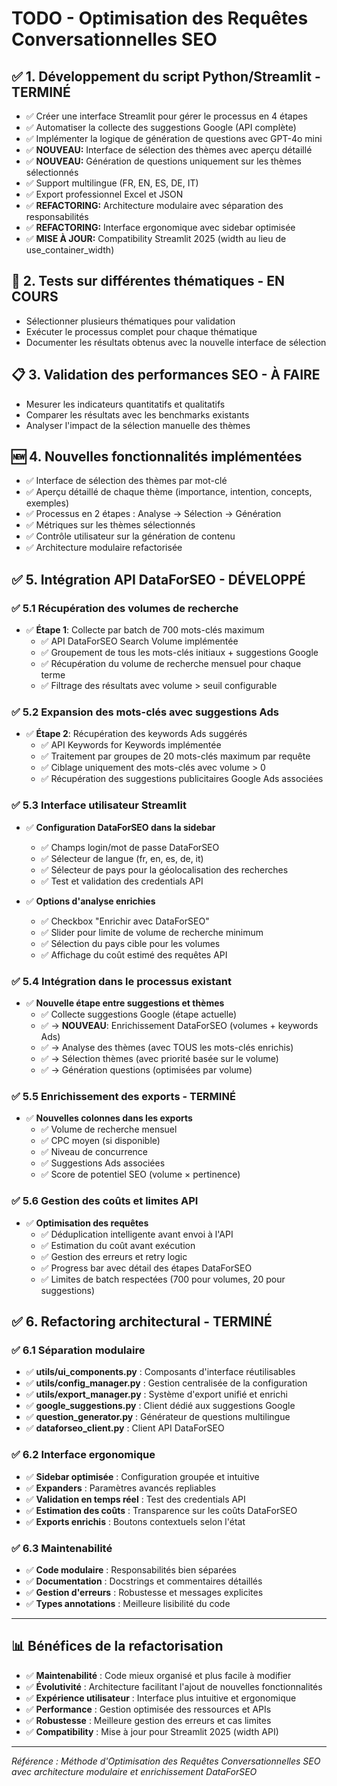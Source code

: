 # TODO - Optimisation des Requêtes Conversationnelles SEO

## ✅ 1. Développement du script Python/Streamlit - TERMINÉ
- ✅ Créer une interface Streamlit pour gérer le processus en 4 étapes
- ✅ Automatiser la collecte des suggestions Google (API complète)
- ✅ Implémenter la logique de génération de questions avec GPT-4o mini
- ✅ **NOUVEAU:** Interface de sélection des thèmes avec aperçu détaillé
- ✅ **NOUVEAU:** Génération de questions uniquement sur les thèmes sélectionnés
- ✅ Support multilingue (FR, EN, ES, DE, IT)
- ✅ Export professionnel Excel et JSON
- ✅ **REFACTORING:** Architecture modulaire avec séparation des responsabilités
- ✅ **REFACTORING:** Interface ergonomique avec sidebar optimisée
- ✅ **MISE À JOUR:** Compatibility Streamlit 2025 (width au lieu de use_container_width)

## 🔄 2. Tests sur différentes thématiques - EN COURS
- Sélectionner plusieurs thématiques pour validation
- Exécuter le processus complet pour chaque thématique
- Documenter les résultats obtenus avec la nouvelle interface de sélection

## 📋 3. Validation des performances SEO - À FAIRE
- Mesurer les indicateurs quantitatifs et qualitatifs
- Comparer les résultats avec les benchmarks existants
- Analyser l'impact de la sélection manuelle des thèmes

## 🆕 4. Nouvelles fonctionnalités implémentées
- ✅ Interface de sélection des thèmes par mot-clé
- ✅ Aperçu détaillé de chaque thème (importance, intention, concepts, exemples)
- ✅ Processus en 2 étapes : Analyse → Sélection → Génération
- ✅ Métriques sur les thèmes sélectionnés
- ✅ Contrôle utilisateur sur la génération de contenu
- ✅ Architecture modulaire refactorisée

## ✅ 5. Intégration API DataForSEO - DÉVELOPPÉ
### ✅ 5.1 Récupération des volumes de recherche
- ✅ **Étape 1**: Collecte par batch de 700 mots-clés maximum
  - ✅ API DataForSEO Search Volume implémentée
  - ✅ Groupement de tous les mots-clés initiaux + suggestions Google
  - ✅ Récupération du volume de recherche mensuel pour chaque terme
  - ✅ Filtrage des résultats avec volume > seuil configurable

### ✅ 5.2 Expansion des mots-clés avec suggestions Ads
- ✅ **Étape 2**: Récupération des keywords Ads suggérés
  - ✅ API Keywords for Keywords implémentée
  - ✅ Traitement par groupes de 20 mots-clés maximum par requête
  - ✅ Ciblage uniquement des mots-clés avec volume > 0
  - ✅ Récupération des suggestions publicitaires Google Ads associées

### ✅ 5.3 Interface utilisateur Streamlit
- ✅ **Configuration DataForSEO dans la sidebar**
  - ✅ Champs login/mot de passe DataForSEO
  - ✅ Sélecteur de langue (fr, en, es, de, it)
  - ✅ Sélecteur de pays pour la géolocalisation des recherches
  - ✅ Test et validation des credentials API

- ✅ **Options d'analyse enrichies**
  - ✅ Checkbox "Enrichir avec DataForSEO"
  - ✅ Slider pour limite de volume de recherche minimum
  - ✅ Sélection du pays cible pour les volumes
  - ✅ Affichage du coût estimé des requêtes API

### ✅ 5.4 Intégration dans le processus existant
- ✅ **Nouvelle étape entre suggestions et thèmes**
  - ✅ Collecte suggestions Google (étape actuelle)
  - ✅ → **NOUVEAU**: Enrichissement DataForSEO (volumes + keywords Ads)
  - ✅ → Analyse des thèmes (avec TOUS les mots-clés enrichis)
  - ✅ → Sélection thèmes (avec priorité basée sur le volume)
  - ✅ → Génération questions (optimisées par volume)

### ✅ 5.5 Enrichissement des exports - TERMINÉ
- ✅ **Nouvelles colonnes dans les exports**
  - ✅ Volume de recherche mensuel
  - ✅ CPC moyen (si disponible)
  - ✅ Niveau de concurrence
  - ✅ Suggestions Ads associées
  - ✅ Score de potentiel SEO (volume × pertinence)

### ✅ 5.6 Gestion des coûts et limites API
- ✅ **Optimisation des requêtes**
  - ✅ Déduplication intelligente avant envoi à l'API
  - ✅ Estimation du coût avant exécution
  - ✅ Gestion des erreurs et retry logic
  - ✅ Progress bar avec détail des étapes DataForSEO
  - ✅ Limites de batch respectées (700 pour volumes, 20 pour suggestions)

## ✅ 6. Refactoring architectural - TERMINÉ
### ✅ 6.1 Séparation modulaire
- ✅ **utils/ui_components.py** : Composants d'interface réutilisables
- ✅ **utils/config_manager.py** : Gestion centralisée de la configuration
- ✅ **utils/export_manager.py** : Système d'export unifié et enrichi
- ✅ **google_suggestions.py** : Client dédié aux suggestions Google
- ✅ **question_generator.py** : Générateur de questions multilingue
- ✅ **dataforseo_client.py** : Client API DataForSEO

### ✅ 6.2 Interface ergonomique
- ✅ **Sidebar optimisée** : Configuration groupée et intuitive
- ✅ **Expanders** : Paramètres avancés repliables
- ✅ **Validation en temps réel** : Test des credentials API
- ✅ **Estimation des coûts** : Transparence sur les coûts DataForSEO
- ✅ **Exports enrichis** : Boutons contextuels selon l'état

### ✅ 6.3 Maintenabilité
- ✅ **Code modulaire** : Responsabilités bien séparées
- ✅ **Documentation** : Docstrings et commentaires détaillés
- ✅ **Gestion d'erreurs** : Robustesse et messages explicites
- ✅ **Types annotations** : Meilleure lisibilité du code

---

## 📊 Bénéfices de la refactorisation
- ✅ **Maintenabilité** : Code mieux organisé et plus facile à modifier
- ✅ **Évolutivité** : Architecture facilitant l'ajout de nouvelles fonctionnalités
- ✅ **Expérience utilisateur** : Interface plus intuitive et ergonomique
- ✅ **Performance** : Gestion optimisée des ressources et APIs
- ✅ **Robustesse** : Meilleure gestion des erreurs et cas limites
- ✅ **Compatibility** : Mise à jour pour Streamlit 2025 (width API)

---

*Référence : Méthode d'Optimisation des Requêtes Conversationnelles SEO avec architecture modulaire et enrichissement DataForSEO*
